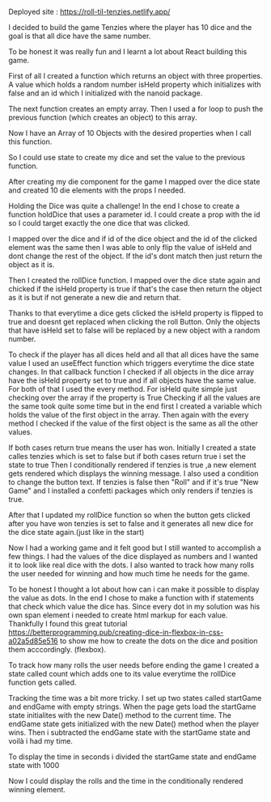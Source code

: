 
Deployed site : https://roll-til-tenzies.netlify.app/


I decided to build the game Tenzies where the player has 10 dice and the goal is that all dice have the same number.

To be honest it was really fun and I learnt a lot about React building this game.

First of all I created a function which returns an object with three properties.
A value which holds a random number
isHeld property which initializes with false
and an id which I initialized with the nanoid package.

The next function creates an empty array. 
Then I used a for loop to push the previous function (which creates an object) to this array.

Now I have an Array of 10 Objects with the desired properties when I call this function.

So I could use state to create my dice and set the value to the previous function.

After creating my die component for the game I mapped over the dice state and created 10 die elements with the props I needed.

Holding the Dice was quite a challenge! In the end I chose to create a function holdDice that uses a parameter id.
I could create a prop with the id so I could target exactly the one dice that was clicked.

I mapped over the dice and if id of the dice object and the id of the clicked element was the same then I was able
to only flip the value of isHeld and dont change the rest of the object.
If the id's dont match then just return the object as it is.

Then I created the rollDice function. I mapped over the dice state again and chicked if the isHeld property is true
if that's the case then return the object as it is but if not generate a new die and return that.

Thanks to that everytime a dice gets clicked the isHeld property is flipped to true and doesnt get replaced when clicking the 
roll Button. Only the objects that have isHeld set to false will be replaced by a new object with a random number.

To check if the player has all dices held and all that all dices have the same value I used an useEffect function
which triggers everytime the dice state changes.
In that callback function I checked if all objects in the dice array have the isHeld property set to true and
if all objects have the same value.
For both of that I used the every method.
For isHeld quite simple just checking over the array if the property is True
Checking if all the values are the same took quite some time but in the end first I created a variable which holds
the value of the first object in the array.
Then again with the every method I checked if the value of the first object is the same as all the other values.

If both cases return true means the user has won.
Initially I created a state calles tenzies which is set to false but if both cases return true i set the state to true
Then I conditionally rendered if tenzies is true ,a new element gets rendered which displays the winning message.
I also used a condition to change the button text. If tenzies is false then "Roll" and if it's true "New Game" and I installed
a confetti packages which only renders if tenzies is true.


After that I updated my rollDice function so when the button gets clicked after you have won tenzies is set to false and
it generates all new dice for the dice state again.(just like in the start)

Now I had a working game and it felt good but I still wanted to accomplish a few things.
I had the values of the dice displayed as numbers and I wanted it to look like real dice with the dots.
I also wanted to track how many rolls the user needed for winning and how much time he needs for the game.

To be honest I thought a lot about how can i can make it possible to display the value as dots.
In the end I chose to make a function with if statements that check which value the dice has.
Since every dot in my solution was his own span element i needed to create html markup for each value.
Thankfully I found this great tutorial https://betterprogramming.pub/creating-dice-in-flexbox-in-css-a02a5d85e516
to show me how to create the dots on the dice and position them acccordingly. (flexbox).

To track how many rolls the user needs before ending the game I created a state called count which adds one to its value
everytime the rollDice function gets called.

Tracking the time was a bit more tricky. I set up two states called startGame and endGame with empty strings.
When the page gets load the startGame state initialites with the new Date() method to the current time.
The endGame state gets initialized with the new Date() method when the player wins.
Then i subtracted the endGame state with the startGame state and voilà i had my time.

To display the time in seconds i divided the startGame state and endGame state with 1000

Now I could display the rolls and the time in the conditionally rendered winning element. 



